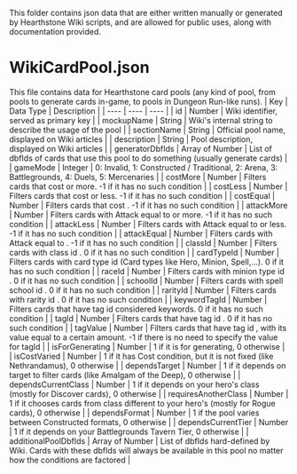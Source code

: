 This folder contains json data that are either written manually or generated by Hearthstone Wiki scripts, and are allowed for public uses, along with documentation provided.
# WikiCardPool.json
This file contains data for Hearthstone card pools (any kind of pool, from pools to generate cards in-game, to pools in Dungeon Run-like runs).
| Key | Data Type | Description |
| ---- | ---- | ---- |
| id | Number | Wiki identifier, served as primary key |
| mockupName | String | Wiki's internal string to describe the usage of the pool |
| sectionName | String | Official pool name, displayed on Wiki articles |
| description | String | Pool description, displayed on Wiki articles |
| generatorDbfIds | Array of Number | List of dbfIds of cards that use this pool to do something (usually generate cards) |
| gameMode | Integer | 0: Invalid, 1: Constructed / Traditional, 2: Arena, 3: Battlegrounds, 4: Duels, 5: Mercenaries |
| costMore | Number | Filters cards that cost <value> or more. -1 if it has no such condition |
| costLess | Number | Filters cards that cost <value> or less. -1 if it has no such condition |
| costEqual | Number | Filters cards that cost <value>. -1 if it has no such condition |
| attackMore | Number | Filters cards with Attack equal to <value> or more. -1 if it has no such condition |
| attackLess | Number | Filters cards with Attack equal to <value> or less. -1 if it has no such condition |
| attackEqual | Number | Filters cards with Attack equal to <value>. -1 if it has no such condition |
| classId | Number | Filters cards with class id <value>. 0 if it has no such condition |
| cardTypeId | Number | Filters cards with card type id <value> (Card types like Hero, Minion, Spell,...). 0 if it has no such condition |
| raceId | Number | Filters cards with minion type id <value>. 0 if it has no such condition |
| schoolId | Number | Filters cards with spell school id <value>. 0 if it has no such condition |
| rarityId | Number | Filters cards with rarity id <value>. 0 if it has no such condition |
| keywordTagId | Number | Filters cards that have tag id <value> considered keywords. 0 if it has no such condition |
| tagId | Number | Filters cards that have tag id <value>. 0 if it has no such condition |
| tagValue | Number | Filters cards that have tag id <tagId>, with its value equal to a certain amount. -1 if there is no need to specify the value for tagId |
| isForGenerating | Number | 1 if it is for generating, 0 otherwise |
| isCostVaried | Number | 1 if it has Cost condition, but it is not fixed (like Nethrandamus), 0 otherwise |
| dependsTarget | Number | 1 if it depends on target to filter cards (like Amalgam of the Deep), 0 otherwise |
| dependsCurrentClass | Number | 1 if it depends on your hero's class (mostly for Discover cards), 0 otherwise |
| requiresAnotherClass | Number | 1 if it chooses cards from class different to your hero's (mostly for Rogue cards), 0 otherwise |
| dependsFormat | Number | 1 if the pool varies between Constructed formats, 0 otherwise |
| dependsCurrentTier | Number | 1 if it depends on your Battlegrounds Tavern Tier, 0 otherwise |
| additionalPoolDbfIds | Array of Number | List of dbfIds hard-defined by Wiki. Cards with these dbfIds will always be available in this pool no matter how the conditions are factored |